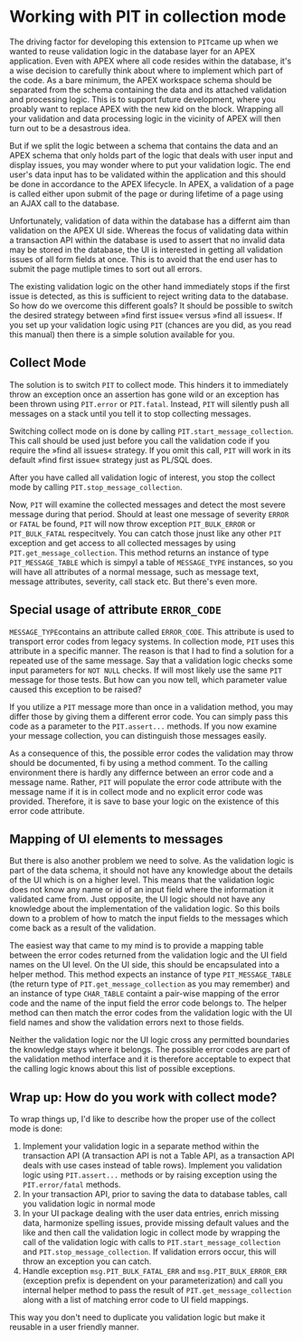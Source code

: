 # Working with PIT in collection mode

The driving factor for developing this extension to `PIT`came up when we wanted to reuse validation logic in the database layer for an APEX application. Even with APEX where all code resides within the database, it's a wise decision to carefully think about where to implement which part of the code. As a bare minimum, the APEX workspace schema should be separated from the schema containing the data and its attached validation and processing logic. This is to support future development, where you proably want to replace APEX with the new kid on the block. Wrapping all your validation and data processing logic in the vicinity of APEX will then turn out to be a desastrous idea.

But if we split the logic between a schema that contains the data and an APEX schema that only holds part of the logic that deals with user input and display issues, you may wonder where to put your validation logic. The end user's data input has to be validated within the application and this should be done in accordance to the APEX lifecycle. In APEX, a validation of a page is called either upon submit of the page or during lifetime of a page using an AJAX call to the database.

Unfortunately, validation of data within the database has a differnt aim than validation on the APEX UI side. Whereas the focus of validating data within a transaction API within the database is used to assert that no invalid data may be stored in the database, the UI is interested in getting all validation issues of all form fields at once. This is to avoid that the end user has to submit the page mutliple times to sort out all errors.

The existing validation logic on the other hand immediately stops if the first issue is detected, as this is sufficient to reject writing data to the database. So how do we overcome this different goals? It should be possible to switch the desired strategy between »find first issue« versus »find all issues«. If you set up your validation logic using `PIT` (chances are you did, as you read this manual) then there is a simple solution available for you.

## Collect Mode

The solution is to switch `PIT` to collect mode. This hinders it to immediately throw an exception once an assertion has gone wild or an exception has been thrown using `PIT.error` or `PIT.fatal`. Instead, `PIT` will silently push all messages on a stack until you tell it to stop collecting messages.

Switching collect mode on is done by calling `PIT.start_message_collection`. This call should be used just before you call the validation code if you require the »find all issues« strategy. If you omit this call, `PIT` will work in its default »find first issue« strategy just as PL/SQL does.

After you have called all validation logic of interest, you stop the collect mode by calling `PIT.stop_message_collection`.

Now, `PIT` will examine the collected messages and detect the most severe message during that period. Should at least one message of severity `ERROR` or `FATAL` be found, `PIT` will now throw exception `PIT_BULK_ERROR` or `PIT_BULK_FATAL` respecitvely. You can catch those jnust like any other `PIT` exception and get access to all collected messages by using `PIT.get_message_collection`. This method returns an instance of type `PIT_MESSAGE_TABLE` which is simpyl a table of `MESSAGE_TYPE` instances, so you will have all attributes of a normal message, such as message text, message attributes, severity, call stack etc. But there's even more.

## Special usage of attribute `ERROR_CODE`

`MESSAGE_TYPE`contains an attribute called `ERROR_CODE`. This attribute is used to transport error codes from legacy systems. In collection mode, `PIT` uses this attribute in a specific manner. The reason is that I had to find a solution for a repeated use of the same message. Say that a validation logic checks some input parameters for `NOT NULL` checks. If will most likely use the same `PIT` message for those tests. But how can you now tell, which parameter value caused this exception to be raised?

If you utilize a `PIT` message more than once in a validation method, you may differ those by giving them a different error code. You can simply pass this code as a parameter to the `PIT.assert...` methods. If you now examine your message collection, you can distinguish those messages easily.

As a consequence of this, the possible error codes the validation may throw should be documented, fi by using a method comment. To the calling environment there is hardly any differnce between an error code and a message name. Rather, `PIT` will populate the error code attribute with the message name if it is in collect mode and no explicit error code was provided. Therefore, it is save to base your logic on the existence of this error code attribute.

## Mapping of UI elements to messages

But there is also another problem we need to solve. As the validation logic is part of the data schema, it should not have any knowledge about the details of the UI which is on a higher level. This means that the validation logic does not know any name or id of an input field where the information it validated came from. Just opposite, the UI logic should not have any knowledge about the implementation of the validation logic. So this boils down to a problem of how to match the input fields to the messages which come back as a result of the validation.

The easiest way that came to my mind is to provide a mapping table between the error codes returned from the validation logic and the UI field names on the UI level. On the UI side, this should be encapsulated into a helper method. This method expects an instance of type `PIT_MESSAGE_TABLE` (the return type of `PIT.get_message_collection` as you may remember) and an instance of type `CHAR_TABLE` containt a pair-wise mapping of the error code and the name of the input field the error code belongs to. The helper method can then match the error codes from the validation logic with the UI field names and show the validation errors next to those fields. 

Neither the validation logic nor the UI logic cross any permitted boundaries the knowledge stays where it belongs. The possible error codes are part of the validation method interface and it is therefore acceptable to expect that the calling logic knows about this list of possible exceptions.

## Wrap up: How do you work with collect mode?

To wrap things up, I'd like to describe how the proper use of the collect mode is done:

1.  Implement your validation logic in a separate method within the transaction API (A transaction API is not a Table API, as a transaction API deals with use cases instead of table rows). Implement you validation logic using `PIT.assert...` methods or by raising exception using the `PIT.error/fatal` methods.
2.  In your transaction API, prior to saving the data to database tables, call you validation logic in normal mode
3.  In your UI package dealing with the user data entries, enrich missing data, harmonize spelling issues, provide missing default values and the like and then call the validation logic in collect mode by wrapping the call of the validation logic with calls to `PIT.start_message_collection` and `PIT.stop_message_collection`. If validation errors occur, this will throw an exception you can catch.
4.  Handle exception `msg.PIT_BULK_FATAL_ERR` and `msg.PIT_BULK_ERROR_ERR` (exception prefix is dependent on your parameterization) and call you internal helper method to pass the result of `PIT.get_message_collection` along with a list of matching error code to UI field mappings.

This way you don't need to duplicate you validation logic but make it reusable in a user friendly manner.
